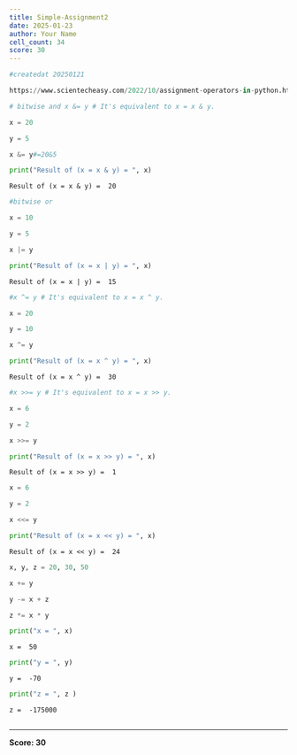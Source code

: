 ```yaml
---
title: Simple-Assignment2
date: 2025-01-23
author: Your Name
cell_count: 34
score: 30
---
```


```python
#createdat 20250121
```


```python
https://www.scientecheasy.com/2022/10/assignment-operators-in-python.html/
```


```python
# bitwise and x &= y # It's equivalent to x = x & y.
```


```python
x = 20
```


```python
y = 5
```


```python
x &= y#=20&5
```


```python
print("Result of (x = x & y) = ", x)
```

    Result of (x = x & y) =  20



```python
#bitwise or
```


```python
x = 10
```


```python
y = 5
```


```python
x |= y
```


```python
print("Result of (x = x | y) = ", x)
```

    Result of (x = x | y) =  15



```python
#x ^= y # It's equivalent to x = x ^ y.

```


```python
x = 20
```


```python
y = 10
```


```python
x ^= y
```


```python
print("Result of (x = x ^ y) = ", x)
```

    Result of (x = x ^ y) =  30



```python
#x >>= y # It's equivalent to x = x >> y.

```


```python
x = 6
```


```python
y = 2
```


```python
x >>= y
```


```python
print("Result of (x = x >> y) = ", x)
```

    Result of (x = x >> y) =  1



```python
x = 6
```


```python
y = 2
```


```python
x <<= y
```


```python
print("Result of (x = x << y) = ", x)
```

    Result of (x = x << y) =  24



```python
x, y, z = 20, 30, 50
```


```python
x += y
```


```python
y -= x + z
```


```python
z *= x * y
```


```python
print("x = ", x)
```

    x =  50



```python
print("y = ", y)
```

    y =  -70



```python
print("z = ", z )
```

    z =  -175000



```python

```


---
**Score: 30**